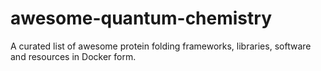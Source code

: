 # awesome-quantum-chemistry
A curated list of awesome protein folding frameworks, libraries, software and resources in Docker form.
